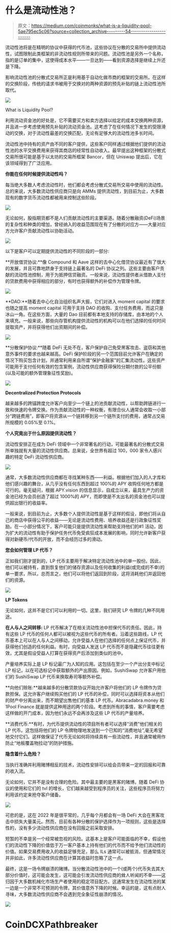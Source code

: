 # 什么是流动性池？

> 原文：<https://medium.com/coinmonks/what-is-a-liquidity-pool-5ae795ec5c06?source=collection_archive---------54----------------------->

流动性池将是在精明的协议中获得的代币池，这些协议在分散的交易所中提供流动性，试图限制此类框架的非流动性规则所带来的问题。流动性池是另外一个名称，指的是订单的集中，这使得成本水平——一旦达到——看到资源选择是继续上升还是下降。

影响流动性池的分散式交易所正是利用基于自动化做市商的框架的交易所。在这样的交换阶段，传统的请求书被用于交换对的两种资源的预先补贴的链上流动性池所取代。

![](img/badd378d66dcf5099e1d7701a54b4b89.png)

What is Liquidity Pool?

利用流动资金池的好处是，它不需要买方和卖方选择以给定的成本交换两种资源，并且进一步考虑使用预先补贴的流动资金池。这考虑了在任何情况下发生的受限滑动的交换，对于流动性最差的交换匹配，无论有足够大的流动性池多长时间。

流动性池中持有的资产由不同的客户提供，这些客户同样通过根据他们提供的流动性池的水平交换费用来获得其商店的经常性自动收入。最早提出这种框架的分散式交易所很可能是基于以太坊的交易所框架 Bancor，但在 Uniswap 提出后，它在该领域得到了广泛应用。

**你能在任何时候提供流动性吗？**

每当绝大多数人考虑流动性时，他们都会考虑分散式交易所交易中使用的流动性。总的来说，大多数流动性供应商只是向 AMMs 提供流动性，到目前为止，大多数现有的数字货币流动性都被用来控制这些阶段。

![](img/bba8edee6a76535a111e5cb652f9b0b1.png)

无论如何，股指期货都不是人们贡献流动性的主要渠道。随着分散融资(DeFi)场景的复杂性和种类的增加，曾经纳入的收益范围现在有了分散的对应方——大量对应方允许客户贡献流动性以协助活动。

![](img/042e5a8c8216d6a46b71acbe77b3ef3b.png)

以下是客户可以定期提供流动性的不同阶段的一部分:

**开放借贷协议:**像 Compound 和 Aave 这样的去中心化借贷协议最近有了很大的发展，并且可靠地跻身于支持链上最著名的 DeFi 协议之列。这些主要由客户贡献的流动性池控制，用于为抵押信贷融资。一般来说，流动性提供者从借款人支付的贷款费用中获得相应的部分，有时也获得额外的补偿作为管理令牌。

![](img/92b7b260626020278d9d4ec3a07a1f92.png)

**DAO:**随着去中心化自治组织名声大振，它们对进入 moment capital 的要求也随之提高 moment capital 可用于支持 DAO 的收购、支付任务费用，而这只是冰山一角。在这些方面，大量的 Dao 目前都有本地支持的存储库，由本地的个人来填充。一般来说，那些向存管机构提供流动性的机构可以在他们选择的任何时间提取资产，并将获得他们出资期间的补偿。

![](img/fea1a90b8b32f67a6f6aa939bd89b059.png)

**分散保护协议:**随着 DeFi 无处不在，客户保护自己免受黑客攻击、盗窃和其他意外事件的要求也越来越高。DeFi 保护阶段的另一个范围目前允许客户在确定的情况下购买包含计划，并通常利用来自所谓“保护金融家”的汇集流动性。这些资产可能用于支付任何有效的包含案例，流动性供应商获得保险分期付款的公平份额(以及可能的额外管理象征性奖励)。

![](img/d77638949e37a00a3551a388b70c95b1.png)

**Decentralized Protection Protocols**

越来越多的跨锚跨度允许客户向至少一个链上的池贡献流动性，以帮助跨链进行一致和快速的令牌交换。作为贡献流动性的一种权衡，有限合伙人通常会收取一小部分“跨链费用”，即客户将资源从一个链转移到另一个链所支付的费用，通常占交易所规模的 0.05%至 0.1%。

**个人究竟出于什么原因提供流动性？**

流动性安排正在成为 DeFi 领域中一个非常著名的行动，可能最著名的分散式交易所单独就有大量的流动性供应商。总来说，全世界有超过 100，000 家令人感兴趣的特定 DeFi 流动性供应商。

![](img/31293a276b62d9872f1245960d9cc4b8.png)

通常，大多数流动性供应商都在寻找某种东西——利益。根据他们加入的人才库和他们感兴趣的舞台，从几乎没有任何东西到超过 100%的 APY 收购任何地方都是可行的。毫无疑问，根据 APY.vision 的信息显示，自成立以来，最具生产力的资金池已经为会员创造了超过 1000%的 APY，而即使是不太出名的资金池也可以提供超出银行的收益率。

一般来说，到目前为止，大多数个人提供流动性是基于这样的假设，即他们将从自己的商店中获得公平的收益——无论是流动性费用、培养收益还是行政象征性奖励。在一小部分情况下，客户可能只是提供流动性来帮助支持他们的#1 活动，因为扩大的流动性有助于保护任务代币免受疯狂成本发展的影响，同时允许新客户获得对新硬币/代币的开放，而不会经历过多的滑动。

**您会如何管理 LP 代币？**

正如我们刚才提到的，LP 代币主要用于解决特定流动性池中的单一股份。因此，他们可以被持有，直到恢复他们的储存资源以及任何收集的利益(或完成的不幸)的单一要求，所以，总而言之，他们可以将他们返回到阶段，这将消耗他们并返回他们的资源。

![](img/46c63bf28350ab828ede764af6feac65.png)

**LP Tokens**

无论如何，这并不是它们可以利用的一切。这里，我们研究 LP 令牌的几种不同用途。

**在人与人之间转移:** LP 代币解决了在相关流动性池中担保代币的责任。因此，持有这些 LP 代币的任何人都可以被视为这些代币的所有者。沿着这些路线，LP 代币基本上可以在人与人之间移动，允许受益人在他们选择的任何点上保证代币，并获得他们创造的任何利益。有时，向受益人发送 LP 代币而不是隐藏代币往往更有效，尤其是假设受益人打算在获得资产后添加到类似的池中。

产量培养实际上是 LP 标记最广为人知的应用。这包括在至少一个产出分支中标记 LP 标记，以在可选标记中获取额外的产出原因。例如，SushiSwap 允许客户用他们的 SushiSwap LP 代币来换取寿司等额外补偿。

**向他们赊账:**越来越多的分散贷款协议开始允许客户将他们的 LP 令牌作为贷款担保。这允许客户继续购买他们的 LP 代币的补偿，同时可以选择将资本从他们的财产中分离出来，而不期望出售他们的基本 LP 代币。Abracadabra.money 和 1Pool Finance 就是提供这种用途的两个阶段。考虑到所有的事情，客户需要考虑这样做的开门成本，因为他们永远不会再涉及这些 LP 代币的产量培养。

**消费代币:**有时，为代币提供流动性的项目所有者可以选择“消费”他们相关的 LP 代币。这包括将他们的 LP 令牌物理地发送到一个已知的“消费地址”,毫无希望地交付它们。这样做保证了代币无论如何将持续具有一些流动性，并且通常被用作防止“地板覆盖物拉动”的防护措施。

**隐含着什么危险？**

当执行准确并利用赌博相反的技术，流动性安排可以给会员带来一定的回报和可靠的收入流。

无论如何，它并不是没有合理的危险。其中最主要的是黑客的赌博。随着 DeFi 协议的使用和它们的 tvl 的增长，它们越来越受到程序员的关注，这些程序员将努力利用该约定来抢夺客户储备。

![](img/20d3924d13c529d5ae2c85b26cfe0fd5.png)

可悲的是，这在 2022 年是很平常的，几乎每个月都会有一场 DeFi 大会在黑客攻击中损失大量美元。然而，目前有各种分散的保护选择作为一项规则，这些是选择性的，没有多少流动性供应商在没有回报之前采取安排。

短暂的不幸是另一个经常被忽视的风险。这基本上是客户可能面临的不幸，假设他们的流动性下降的价值低于万一客户基本上持有他们的代币而不给予他们流动性的价值。如果交易费用收入的收益足够充足，那么 ILs 通常可以被抵消，但通常情况并非如此，许多流动性供应商在计算其收益时忽略了这一点。

最终，这是一场令牌崩溃的赌博。当分散流动性池中的一个(或两个)代币失去其大部分价值时，这可能会发生，这可能会引发流动性供应商的耸人听闻的不幸——这归因于大多数机械化市场生产者使用的稳定项目配方。这通常发生在流动性池的某一边是一个非常不可预测的令牌，其价值意外下降的时候。幸运的是，这有点耐人寻味，大多数流动性供应商不会遇到完全象征性崩溃的情况。

![](img/c2820076395348148a7489972f005391.png)

# CoinDCXPathbreaker